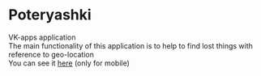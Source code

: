 # Poteryashki
VK-apps application <br/>
The main functionality of this application is to help to find lost things with reference to geo-location <br/>
You can see it [here](https://vk.com/app6790532) (only for mobile)

